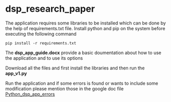 # dsp_research_paper

The application requires some libraries to be installed which can be done by the help of requirements.txt file.
Install python and pip on the system before executing the following command

`pip install -r requirements.txt`

The **dsp_app_guide.docx** provide a basic doumentation about how to use the application and to use its options

Download all the files and first install the libraries and then run the **app_v1.py**

Run the application and if some errors is found or wants to include some modification please mention those in the google doc file [Python_dsp_app_errors](https://docs.google.com/document/d/1D8qmr0lLRyDMbVXCr2fBWg0c7_Pp_vo2S8zlKBrbBuM/edit)
